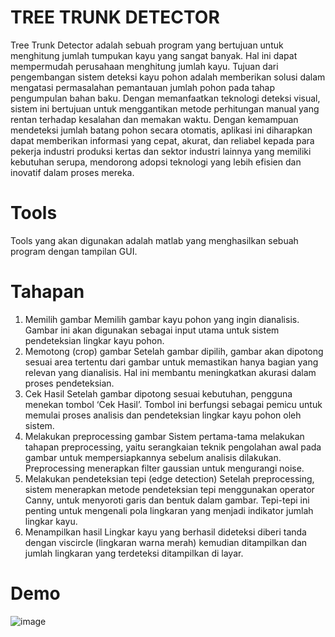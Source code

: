 # TREE TRUNK DETECTOR
Tree Trunk Detector adalah sebuah program yang bertujuan untuk menghitung jumlah tumpukan kayu yang sangat banyak. Hal ini dapat mempermudah perusahaan menghitung jumlah kayu. Tujuan dari pengembangan sistem deteksi kayu pohon adalah memberikan solusi dalam mengatasi permasalahan pemantauan jumlah pohon pada tahap pengumpulan bahan baku. Dengan memanfaatkan teknologi deteksi visual, sistem ini bertujuan untuk menggantikan metode perhitungan manual yang rentan terhadap kesalahan dan memakan waktu. Dengan kemampuan mendeteksi jumlah batang pohon secara otomatis, aplikasi ini diharapkan dapat memberikan informasi yang cepat, akurat, dan reliabel kepada para pekerja industri produksi kertas dan sektor industri lainnya yang memiliki kebutuhan serupa, mendorong adopsi teknologi yang lebih efisien dan inovatif dalam proses mereka. 


# Tools
Tools yang akan digunakan adalah matlab yang menghasilkan sebuah program dengan tampilan GUI.

# Tahapan
1. Memilih gambar
   Memilih gambar kayu pohon yang ingin dianalisis. Gambar ini akan digunakan sebagai input utama untuk sistem pendeteksian lingkar kayu pohon.
2. Memotong (crop) gambar
   Setelah gambar dipilih, gambar akan dipotong sesuai area tertentu dari gambar untuk memastikan hanya bagian yang relevan yang dianalisis. Hal ini membantu meningkatkan akurasi dalam proses pendeteksian.
3. Cek Hasil
   Setelah gambar dipotong sesuai kebutuhan, pengguna menekan tombol ‘Cek Hasil’. Tombol ini berfungsi sebagai pemicu untuk memulai proses analisis dan pendeteksian lingkar kayu pohon oleh sistem.
4. Melakukan preprocessing gambar
   Sistem pertama-tama melakukan tahapan preprocessing, yaitu serangkaian teknik pengolahan awal pada gambar untuk mempersiapkannya sebelum analisis dilakukan. Preprocessing menerapkan filter gaussian untuk mengurangi noise.
5. Melakukan pendeteksian tepi (edge detection)
   Setelah preprocessing, sistem menerapkan metode pendeteksian tepi menggunakan operator Canny, untuk menyoroti garis dan bentuk dalam gambar. Tepi-tepi ini penting untuk mengenali pola lingkaran yang menjadi indikator jumlah lingkar kayu.
6. Menampilkan hasil
   Lingkar kayu yang berhasil dideteksi diberi tanda dengan viscircle (lingkaran warna merah) kemudian ditampilkan dan jumlah lingkaran yang terdeteksi ditampilkan di layar.

# Demo
![image](https://github.com/user-attachments/assets/627217b6-292e-4656-941d-ac4661284d03)
